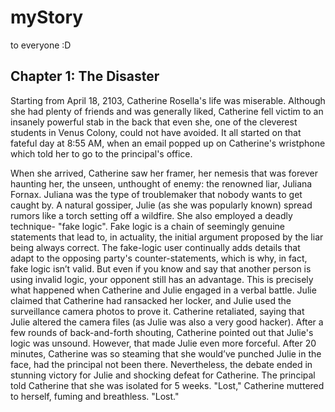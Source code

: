 # myStory
 to everyone :D




## Chapter 1: The Disaster

Starting from April 18, 2103, Catherine Rosella's life was miserable. 
Although she had plenty of friends and was generally liked, Catherine fell victim to an insanely powerful stab in the back that even she, one of the cleverest students in Venus Colony, could not have avoided. It all started on that fateful day at 8:55 AM, when an email popped up on Catherine's 	wristphone which told her to go to the principal's office. 

When she arrived, Catherine saw her framer, her nemesis that was forever haunting her, the unseen, unthought of enemy: the renowned liar, Juliana Fornax. Juliana was the type of troublemaker that nobody wants to get caught by. A natural gossiper, Julie (as she was popularly known) spread rumors like a torch setting off a wildfire. She also employed a deadly technique- "fake logic". Fake logic is a chain of seemingly genuine statements that lead to, in actuality, the initial argument proposed by the liar being always correct. The fake-logic user continually adds details that adapt to the opposing party's counter-statements, which is why, in fact, fake logic isn’t valid. But even if you know and say that another person is using invalid logic, your opponent still has an advantage. This is precisely what happened when Catherine and Julie engaged in a verbal battle. Julie claimed that Catherine had ransacked her locker, and Julie used the surveillance camera photos to prove it. Catherine retaliated, saying that Julie altered the camera files (as Julie was also a very good hacker). After a few rounds of back-and-forth shouting, Catherine pointed out that Julie's logic was unsound. However, that made Julie even more forceful. After 20 minutes, Catherine was so steaming that she would’ve punched Julie in the face, had the principal not been there. Nevertheless, the debate ended in stunning victory for Julie and shocking defeat for Catherine. The principal told Catherine that she was isolated for 5 weeks. "Lost," Catherine muttered to herself, fuming and breathless. "Lost."
